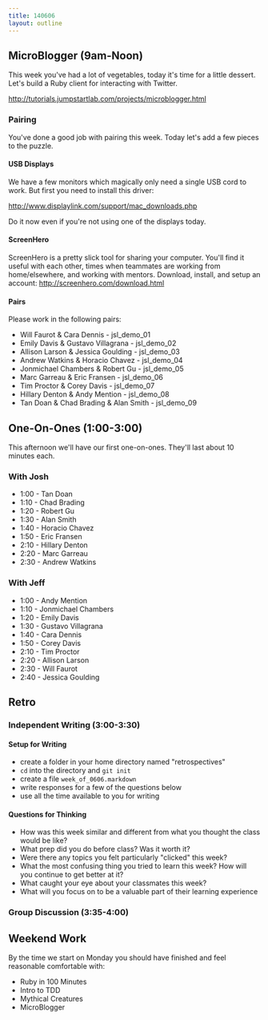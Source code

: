 ```yaml
---
title: 140606
layout: outline
---
```


## MicroBlogger (9am-Noon)

This week you've had a lot of vegetables, today it's time for a little dessert. Let's build a Ruby client for interacting with Twitter.

http://tutorials.jumpstartlab.com/projects/microblogger.html

### Pairing

You've done a good job with pairing this week. Today let's add a few pieces to the puzzle.

#### USB Displays

We have a few monitors which magically only need a single USB cord to work. But first you need to install this driver:

http://www.displaylink.com/support/mac_downloads.php

Do it now even if you're not using one of the displays today.

#### ScreenHero

ScreenHero is a pretty slick tool for sharing your computer. You'll find it useful with each other, times when teammates are working from home/elsewhere, and working with mentors. Download, install, and setup an account: http://screenhero.com/download.html

#### Pairs

Please work in the following pairs:

* Will Faurot & Cara Dennis - jsl_demo_01
* Emily Davis & Gustavo Villagrana - jsl_demo_02
* Allison Larson & Jessica Goulding - jsl_demo_03
* Andrew Watkins & Horacio Chavez - jsl_demo_04
* Jonmichael Chambers & Robert Gu - jsl_demo_05
* Marc Garreau & Eric Fransen - jsl_demo_06
* Tim Proctor & Corey Davis - jsl_demo_07
* Hillary Denton & Andy Mention - jsl_demo_08
* Tan Doan & Chad Brading & Alan Smith - jsl_demo_09

## One-On-Ones (1:00-3:00)

This afternoon we'll have our first one-on-ones. They'll last about 10 minutes each.

### With Josh

* 1:00 - Tan Doan
* 1:10 - Chad Brading
* 1:20 - Robert Gu
* 1:30 - Alan Smith
* 1:40 - Horacio Chavez 
* 1:50 - Eric Fransen
* 2:10 - Hillary Denton
* 2:20 - Marc Garreau
* 2:30 - Andrew Watkins

### With Jeff

* 1:00 - Andy Mention
* 1:10 - Jonmichael Chambers
* 1:20 - Emily Davis
* 1:30 - Gustavo Villagrana
* 1:40 - Cara Dennis
* 1:50 - Corey Davis
* 2:10 - Tim Proctor
* 2:20 - Allison Larson
* 2:30 - Will Faurot
* 2:40 - Jessica Goulding

## Retro

### Independent Writing (3:00-3:30)

#### Setup for Writing

* create a folder in your home directory named "retrospectives"
* `cd` into the directory and `git init`
* create a file `week_of_0606.markdown`
* write responses for a few of the questions below
* use all the time available to you for writing

#### Questions for Thinking

* How was this week similar and different from what you thought the class would be like?
* What prep did you do before class? Was it worth it?
* Were there any topics you felt particularly "clicked" this week?
* What the most confusing thing you tried to learn this week? How will you continue to get better at it?
* What caught your eye about your classmates this week?
* What will you focus on to be a valuable part of their learning experience

### Group Discussion (3:35-4:00)

## Weekend Work

By the time we start on Monday you should have finished and feel reasonable comfortable with:

* Ruby in 100 Minutes
* Intro to TDD
* Mythical Creatures
* MicroBlogger
